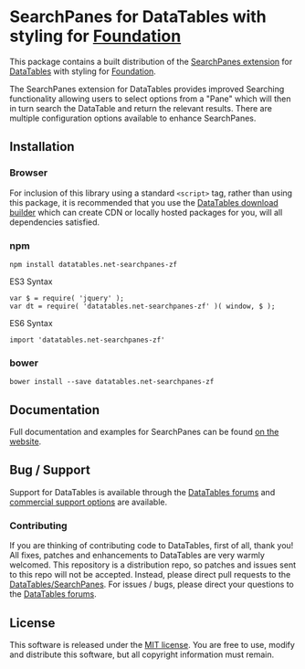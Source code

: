 # SearchPanes for DataTables with styling for [Foundation](https://get.foundation/)

This package contains a built distribution of the [SearchPanes extension](https://datatables.net/extensions/searchpanes) for [DataTables](https://datatables.net/) with styling for [Foundation](https://get.foundation/).

The SearchPanes extension for DataTables provides improved Searching functionality allowing users to select options from a "Pane" which will then in turn search the DataTable and return the relevant results. There are multiple configuration options available to enhance SearchPanes.


## Installation

### Browser

For inclusion of this library using a standard `<script>` tag, rather than using this package, it is recommended that you use the [DataTables download builder](//datatables.net/download) which can create CDN or locally hosted packages for you, will all dependencies satisfied.

### npm

```
npm install datatables.net-searchpanes-zf
```

ES3 Syntax
```
var $ = require( 'jquery' );
var dt = require( 'datatables.net-searchpanes-zf' )( window, $ );
```

ES6 Syntax
```
import 'datatables.net-searchpanes-zf'
```

### bower

```
bower install --save datatables.net-searchpanes-zf
```



## Documentation

Full documentation and examples for SearchPanes can be found [on the website](https://datatables.net/extensions/searchpanes).


## Bug / Support

Support for DataTables is available through the [DataTables forums](//datatables.net/forums) and [commercial support options](//datatables.net/support) are available.


### Contributing

If you are thinking of contributing code to DataTables, first of all, thank you! All fixes, patches and enhancements to DataTables are very warmly welcomed. This repository is a distribution repo, so patches and issues sent to this repo will not be accepted. Instead, please direct pull requests to the [DataTables/SearchPanes](http://github.com/DataTables/SearchPanes). For issues / bugs, please direct your questions to the [DataTables forums](//datatables.net/forums).


## License

This software is released under the [MIT license](//datatables.net/license). You are free to use, modify and distribute this software, but all copyright information must remain.

